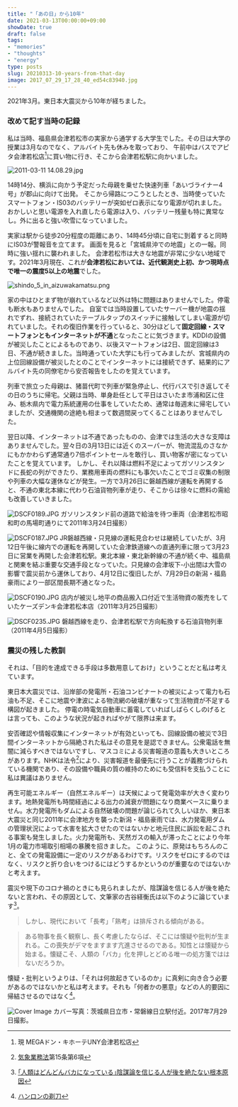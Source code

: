 ```yaml
---
title: "「あの日」から10年"
date: 2021-03-13T00:00:00+09:00
showDate: true
draft: false
tags:
- "memories"
- "thoughts"
- "energy"
type: posts
slug: 20210313-10-years-from-that-day
image: 2017_07_29_17_28_40_ed54c83940.jpg
---
```

2021年3月。東日本大震災から10年が経ちました。

### 改めて記す当時の記録

私は当時、福島県会津若松市の実家から通学する大学生でした。その日は大学の授業は3月なのでなく、アルバイト先も休みを取っており、
午前中はバスでアピタ会津若松店[^1]に買い物に行き、そこから会津若松駅に向かいました。

![2011-03-11 14.08.29.jpg](./2011_03_11_14_08_29_b5101499be.jpg)

14時14分、横浜に向かう予定だった母親を乗せた快速列車「あいづライナー4号」が郡山に向けて出発。
そこから帰路につこうとしたとき、当時使っていたスマートフォン・IS03のバッテリーが突如ゼロ表示になり電源が切れました。
おかしいと思い電源を入れ直したら電源は入り、バッテリー残量も特に異常なし。外に出ると強い吹雪になっていました。

実家は駅から徒歩20分程度の距離にあり、14時45分頃に自宅に到着すると同時にIS03が警報音を立てます。
画面を見ると「宮城県沖での地震」との一報。同時に強い揺れに襲われました。
会津若松市は大きな地震が非常に少ない地域です。2021年3月現在、これが**会津若松においては、近代観測史上初、かつ現時点で唯一の震度5以上の地震**でした。

![shindo_5_in_aizuwakamatsu.png](./shindo_5_in_aizuwakamatsu_c15bb3aa18.png)

家の中はひとまず物が崩れているなど以外は特に問題はありませんでした。停電も断水もありませんでした。
自室では当時設置していたサーバー機が地震の揺れでずれ、接続されていたテーブルタップのスイッチに接触してしまい電源が切れていました。それの復旧作業を行っていると、30分ほどして**固定回線・スマートフォンともインターネットが不通**となったことに気づきます。KDDIの設備が被災したことによるものであり、以後スマートフォンは2日、固定回線は3日、不通が続きました。当時通っていた大学にも行ってみましたが、宮城県内の上位回線設備が被災したとのことでインターネットには接続できず、結果的にアルバイト先の同僚宅から安否報告をしたのを覚えています。

列車で旅立った母親は、猪苗代町で列車が緊急停止し、代行バスで引き返してその日のうちに帰宅。父親は当時、単身赴任として平日はさいたま市浦和区に住み、栃木県内で電力系統運用の仕事をしていたため、通常は毎週末に帰宅していましたが、交通機関の途絶も相まって数週間戻ってくることはありませんでした。

翌日以降、インターネットは不通であったものの、会津では生活の大きな支障はありませんでした。翌々日の3月13日には近くのスーパーが、物流混乱のさなかにもかかわらず通常通り7倍ポイントセールを敢行し、買い物客が密になっていたことを覚えています。
しかし、それ以降は燃料不足によってガソリンスタンドに長蛇の列ができたり、業務用車両の燃料にも事欠いたことでゴミ収集の制限や列車の大幅な運休などが発生。一方で3月26日に磐越西線が運転を再開すると、不通の東北本線に代わり石油貨物列車が走り、そこからは徐々に燃料の需給も改善していきました。

![DSCF0189.JPG](./DSCF_0189_0ff156b0cb.JPG)
ガソリンスタンド前の道路で給油を待つ車両（会津若松市昭和町の馬場町通りにて2011年3月24日撮影）

![DSCF0187.JPG](./DSCF_0187_313cd650b1.JPG)
JR磐越西線・只見線の運転見合わせは継続していたが、3月12日午後に線内での運転を再開していた会津鉄道線への直通列車に限って3月23日に営業を再開した会津若松駅。東北本線・東北新幹線の不通が続く中、福島県と関東を結ぶ重要な交通手段となっていた。只見線の会津坂下-小出間は大雪の影響で震災前から運休しており、4月12日に復旧したが、7月29日の新潟・福島豪雨により一部区間長期不通となった。

![DSCF0190.JPG](./DSCF_0190_291caf5fd3.JPG)
店内が被災し地平の商品搬入口付近で生活物資の販売をしていたケーズデンキ会津若松本店（2011年3月25日撮影）

![DSCF0235.JPG](./DSCF_0235_8196121ef6.JPG)
磐越西線を走り、会津若松駅で方向転換する石油貨物列車（2011年4月5日撮影）

[^1]: 現 MEGAドン・キホーテUNY会津若松店

### 震災の残した教訓
それは、「目的を達成できる手段は多数用意しておけ」ということだと私は考えています。

東日本大震災では、沿岸部の発電所・石油コンビナートの被災によって電力も石油も不足、そこに地震や津波による物流網の破壊が重なって生活物資が不足する構図が起きました。
停電の時電気自動車に蓄電していればしばらくしのげるとは言っても、このような状況が起きればやがて限界は来ます。

安否確認や情報収集にインターネットが有効といっても、回線設備の被災で3日間インターネットから隔絶された私はその意見を是認できません。公衆電話を無闇に減らすべきではないですし、マスコミによる災害報道の意義も大きいところがあります。NHKは法令[^2]により、災害報道を最優先に行うことが義務づけられている機関であり、その設備や職員の質の維持のためにも受信料を支払うことに私は異議はありません。

再生可能エネルギー（自然エネルギー）は天候によって発電効率が大きく変わります。地熱発電所も時間経過による出力の減衰が問題になり商業ベースに乗りません。水力発電所もダムによる自然破壊の問題が論じられて久しいほか、東日本大震災と同じ2011年に会津地方を襲った新潟・福島豪雨では、水力発電用ダムの管理状況によって水害を拡大させたのではないかと地元住民に訴訟を起こされる事案も発生しました。火力発電所も、天然ガスの輸入が滞ったことにより今年1月の電力市場取引相場の暴騰を招きました。
このように、原発はもちろんのこと、全ての発電設備に一定のリスクがあるわけです。リスクをゼロにするのではなく、リスクと折り合いをつけるにはどうするかというのが重要なのではないかと考えます。

震災や現下のコロナ禍のときにも見られましたが、陰謀論を信じる人が後を絶たないと言われ、その原因として、文筆家の古谷経衡氏は以下のように論じています[^3]。

> しかし、現代において「長考」「熟考」は排斥される傾向がある。

> ある物事を長く観察し、長く考慮したならば、そこには懐疑や批判が生まれる。この喪失がデマをますます亢進させるのである。知性とは懐疑から始まる。懐疑こそ、人類の「バカ」化を押しとどめる唯一の処方箋でははないだろうか。

懐疑・批判というよりは、「それは何故起きているのか」に真剣に向き合う必要があるのではないかと私は考えます。それも「何者かの悪意」などの人的要因に帰結させるのではなく[^4]。

![Cover Image](./2017_07_29_17_28_40_ed54c83940.jpg)
カバー写真：茨城県日立市・常磐線日立駅付近。2017年7月29日撮影。

[^2]: [気象業務法](https://elaws.e-gov.go.jp/document?lawid=327AC0000000165)第15条第6項
[^3]: [｢人類はどんどんバカになっている｣陰謀論を信じる人が後を絶たない根本原因](https://president.jp/articles/-/43986)
[^4]: [ハンロンの剃刀](https://ja.wikipedia.org/wiki/%E3%83%8F%E3%83%B3%E3%83%AD%E3%83%B3%E3%81%AE%E5%89%83%E5%88%80)
